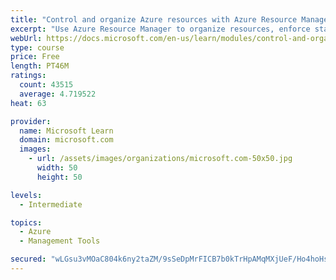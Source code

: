 ```yaml
---
title: "Control and organize Azure resources with Azure Resource Manager"
excerpt: "Use Azure Resource Manager to organize resources, enforce standards, and protect critical assets from deletion."
webUrl: https://docs.microsoft.com/en-us/learn/modules/control-and-organize-with-azure-resource-manager/
type: course
price: Free
length: PT46M
ratings:
  count: 43515
  average: 4.719522
heat: 63

provider:
  name: Microsoft Learn
  domain: microsoft.com
  images:
    - url: /assets/images/organizations/microsoft.com-50x50.jpg
      width: 50
      height: 50

levels:
  - Intermediate

topics:
  - Azure
  - Management Tools

secured: "wLGsu3vMOaC804k6ny2taZM/9sSeDpMrFICB7b0kTrHpAMqMXjUeF/Ho4hoHsfDVQ+XYnRxbFDXQjbDz4iR2QcAyxhBTauzmu3dnX3GM/7EQu7vexlNCCYa1GO9zDEQPkO3Zb9nxMdS4L2GgiD7zsrDEhp+KCgXdLHXk55/dFexoKVi0y5Xgqrc/jKJ/pnRU75efeeuprHyv0XIskTX8BRLbgjFeJMa7Np6OkMyz1BqhsJL4qovNo5WzgXS+04bQIwHEd4qv3xcqIXfYRGRSlD4z66ipqZUn+GL4ZLhFtfDlPzQV0Pb6j69N2vrQ7bXvKYXvqhQ6H7N0oAtduiBsACOBSDSPyMQY3tOFjTBU4HdVjFcBOl/12LpcCRH3uU/cE6WDv668osLjh7Rl+nprKMOeEJUvWbgLWSYU2To2PAs/YszSCkKHyr3U91/aamtV;5UyWEaWbnkgepSFW3PBaqg=="
---
```


